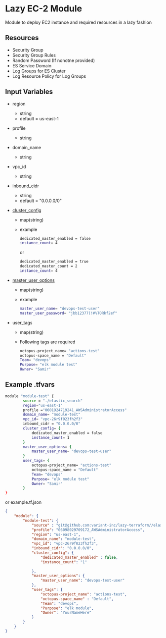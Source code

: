 # Lazy EC-2 Module

Module to deploy EC2 instance and required resources in a lazy fashion

## Resources

- Security Group
- Security Group Rules
- Random Password (If nonotne provided)
- ES Service Domain
- Log Groups for ES Cluster
- Log Resource Policy for Log Groups

## Input Variables

- region
  - string
  - default = us-east-1
- profile
  - string
- domain_name
  - string
- vpc_id
  - string
- inbound_cidr
  - string
  - default = "0.0.0.0/0"
- [cluster_config](https://registry.terraform.io/providers/hashicorp/aws/latest/docs/resources/elasticsearch_domain#kibana_endpoint)
  - map(string)
  - example

    ```bash
    dedicated_master_enabled = false
    instance_count= 4
    ```

    or

    ```bash
    dedicated_master_enabled = true
    dedicated_master_count = 2
    instance_count= 4
    ```

- [master_user_options](https://registry.terraform.io/providers/hashicorp/aws/latest/docs/resources/elasticsearch_domain#master_user_options)
  - map(string)
  - example

    ```bash
    master_user_name= "devops-test-user"
    master_user_password= "jbb12377(!#%TORkf2ef"
    ```

- user_tags
  - map(string)
  - Following tags are required
  
    ```bash
    octopus-project_name= "actions-test"
    octopus-space_name = "Default"
    Team= "devops"
    Purpose= "elk module test"
    Owner= "Samir"
    ```

## Example .tfvars

```bash
module "module-test" {
        source = "./elastic_search"
        region="us-east-1"
        profile ="0601924719241_AWSAdministratorAccess"
        domain_name= "module-test"
        vpc_id= "vpc-26r9f023fh2f3"
        inbound_cidr = "0.0.0.0/0"
        cluster_config= {
            dedicated_master_enabled = false
            instance_count= 1
        }
        master_user_options= {
            master_user_name= "devops-test-user"
        }
        user_tags= {
            octopus-project_name= "actions-test"
            octopus-space_name = "Default"
            Team= "devops"
            Purpose= "elk module test"
            Owner= "Samir"
        }
}
```

or example.tf.json

```json
{
    "module": {
        "module-test": {
            "source" : "git@github.com:variant-inc/lazy-terraform//elastic_search",
            "profile": "06098029709172_AWSAdministratorAccess",
            "region": "us-east-1",
            "domain_name": "module-test",
            "vpc_id": "vpc-26r9f023fh2f3",
            "inbound_cidr": "0.0.0.0/0",
            "cluster_config": {
                "dedicated_master_enabled" : false,
                "instance_count": "1"
        
            },
            "master_user_options": {
                "master_user_name": "devops-test-user"
            },
            "user_tags": {
                "octopus-project_name": "actions-test",
                "octopus-space_name" : "Default",
                "Team": "devops",
                "Purpose": "elk module",
                "Owner": "YourNameHere"
            }
        }
    }
}
```
